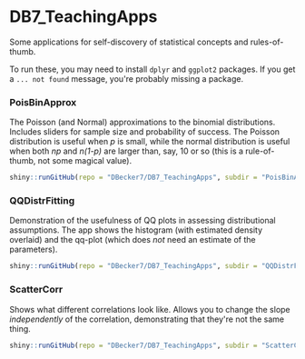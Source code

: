 # DB7_TeachingApps

Some applications for self-discovery of statistical concepts and rules-of-thumb.

To run these, you may need to install `dplyr` and `ggplot2` packages. If you get a `... not found` message, you're probably missing a package.

### PoisBinApprox

The Poisson (and Normal) approximations to the binomial distributions. Includes sliders for sample size and probability of success. The Poisson distribution is useful when *p* is small, while the normal distribution is useful when both *np* and *n(1-p)* are larger than, say, 10 or so (this is a rule-of-thumb, not some magical value).


```r
shiny::runGitHub(repo = "DBecker7/DB7_TeachingApps", subdir = "PoisBinApprox")
```


### QQDistrFitting

Demonstration of the usefulness of QQ plots in assessing distributional assumptions. The app shows the histogram (with estimated density overlaid) and the qq-plot (which does *not* need an estimate of the parameters).

```r
shiny::runGitHub(repo = "DBecker7/DB7_TeachingApps", subdir = "QQDistrFitting")
```

### ScatterCorr

Shows what different correlations look like. Allows you to change the slope *independently* of the correlation, demonstrating that they're not the same thing.

```r
shiny::runGitHub(repo = "DBecker7/DB7_TeachingApps", subdir = "ScatterCorr")
```











